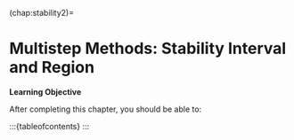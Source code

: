 (chap:stability2)=
# Multistep Methods: Stability Interval and Region 

**Learning Objective**

After completing this chapter, you should be able to:

:::{tableofcontents}
:::